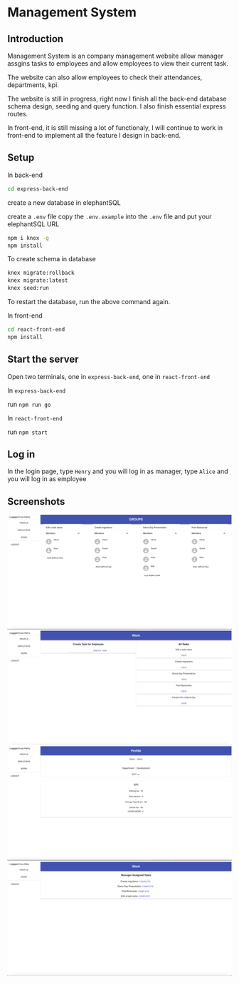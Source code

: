 # Management System

## Introduction

Management System is an company management website allow manager assgins tasks to employees and allow employees to view their current task.

The website can also allow employees to check their attendances, departments, kpi.

The website is still in progress, right now I finish all the back-end database schema design, seeding and query function. I also finish essential express routes.

In front-end, it is still missing a lot of functionaly, I will continue to work in front-end to implement all the feature I design in back-end.

## Setup
In back-end
```sh
cd express-back-end
```
create a new database in elephantSQL

create a `.env` file copy the `.env.example` into the `.env` file and put your elephantSQL URL
```sh
npm i knex -g
npm install
```
To create schema in database
```sh
knex migrate:rollback
knex migrate:latest
knex seed:run
```
To restart the database, run the above command again.

In front-end
```sh
cd react-front-end
npm install
```

## Start the server

Open two terminals, one in `express-back-end`, one in `react-front-end`

In `express-back-end` 

run `npm run go`

In `react-front-end`

run `npm start`

## Log in

In the login page, type `Henry` and you will log in as manager, type `Alice` and you will log in as employee

## Screenshots
!["Screenshot of Manager Mode and group page"](https://github.com/henryhe1234/management/blob/main/docs/Screen%20Shot%202020-11-08%20at%201.12.37%20PM.png?raw=true)
!["Screenshot of Manager Mode and assign task page"](https://github.com/henryhe1234/management/blob/main/docs/Screen%20Shot%202020-11-08%20at%201.13.03%20PM.png?raw=true)
!["Screenshot of profile page"](https://github.com/henryhe1234/management/blob/main/docs/Screen%20Shot%202020-11-08%20at%201.13.24%20PM.png?raw=true)
!["Screenshot of employee page and view task page"](https://github.com/henryhe1234/management/blob/main/docs/Screen%20Shot%202020-11-08%20at%201.13.46%20PM.png?raw=true)